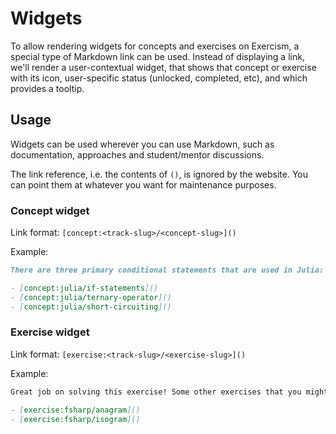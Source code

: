 # Widgets

To allow rendering widgets for concepts and exercises on Exercism, a special type of Markdown link can be used. Instead of displaying a link, we'll render a user-contextual widget, that shows that concept or exercise with its icon, user-specific status (unlocked, completed, etc), and which provides a tooltip. 

## Usage

Widgets can be used wherever you can use Markdown, such as documentation, approaches and student/mentor discussions.

The link reference, i.e. the contents of `()`, is ignored by the website. You can point them at whatever you want for maintenance purposes.

### Concept widget

Link format: `[concept:<track-slug>/<concept-slug>]()`

Example:

```markdown
There are three primary conditional statements that are used in Julia:

- [concept:julia/if-statements]()
- [concept:julia/ternary-operator]()
- [concept:julia/short-circuiting]()
```

### Exercise widget

Link format: `[exercise:<track-slug>/<exercise-slug>]()`

Example:

```markdown
Great job on solving this exercise! Some other exercises that you might also like to try:

- [exercise:fsharp/anagram]()
- [exercise:fsharp/isogram]()
```
